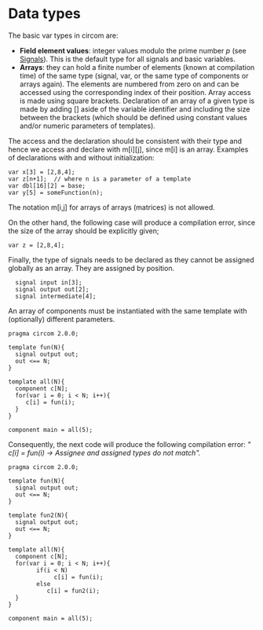 # Data types

The basic var types in circom are:

* **Field element values**: integer values modulo the prime number _p_ (see [Signals](../signals)). This is the default type for all signals and basic variables.
* **Arrays**: they can hold a finite number of elements (known at compilation time) of the same type (signal, var, or the same type of components or arrays again). The elements are numbered from zero on and can be accessed using the corresponding index of their position. Array access is made using square brackets. Declaration of an array of a given type is made by adding \[\] aside of the variable identifier and including the size between the brackets (which should be defined using constant values and/or numeric parameters of templates).

The access and the declaration should be consistent with their type and hence we access and declare with m\[i\]\[j\], since m\[i\] is an array. Examples of declarations with and without initialization:

```text
var x[3] = [2,8,4];
var z[n+1];  // where n is a parameter of a template
var dbl[16][2] = base;
var y[5] = someFunction(n);
```

The notation m\[i,j\] for arrays of arrays (matrices) is not allowed.

On the other hand, the following case will produce a compilation error, since the size of the array should be explicitly given;

```text
var z = [2,8,4];
```

Finally, the type of signals needs to be declared as they cannot be assigned globally as an array. They are assigned by position.

```text
  signal input in[3];
  signal output out[2];
  signal intermediate[4];
```

An array of components must be instantiated with the same template with (optionally) different parameters.

```text
pragma circom 2.0.0;

template fun(N){
  signal output out;
  out <== N;
}

template all(N){
  component c[N];
  for(var i = 0; i < N; i++){
     c[i] = fun(i);
  }
}

component main = all(5);
```
Consequently, the next code will produce the following compilation error: _" c\[i\] = fun\(i\) -&gt; Assignee and assigned types do not match"._

```text
pragma circom 2.0.0;

template fun(N){
  signal output out;
  out <== N;
}

template fun2(N){
  signal output out;
  out <== N;
}

template all(N){
  component c[N];
  for(var i = 0; i < N; i++){
        if(i < N)
             c[i] = fun(i);
        else
           c[i] = fun2(i);
  }
}

component main = all(5);
```

